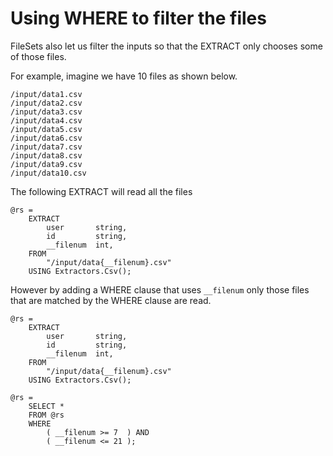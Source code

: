 # Using WHERE to filter the files

FileSets also let us filter the inputs so that the EXTRACT only chooses some of those files. 


For example, imagine we have 10 files as shown below.

```
/input/data1.csv
/input/data2.csv
/input/data3.csv
/input/data4.csv
/input/data5.csv
/input/data6.csv
/input/data7.csv
/input/data8.csv
/input/data9.csv
/input/data10.csv
```

The following EXTRACT will read all the files

```
@rs =
    EXTRACT 
        user       string,
        id         string,
        __filenum  int,
    FROM 
        "/input/data{__filenum}.csv"
    USING Extractors.Csv();
```

However by adding a WHERE clause that uses `__filenum` only those files that are matched by the WHERE clause are read.

```
@rs =
    EXTRACT 
        user       string,
        id         string,
        __filenum  int,
    FROM 
        "/input/data{__filenum}.csv"
    USING Extractors.Csv();

@rs =
    SELECT *
    FROM @rs
    WHERE 
        ( __filenum >= 7  ) AND 
        ( __filenum <= 21 );
```




